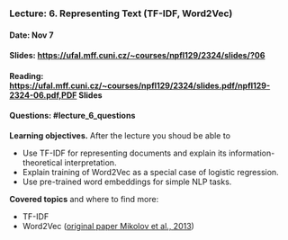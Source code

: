 ### Lecture: 6. Representing Text (TF-IDF, Word2Vec)
#### Date: Nov 7
#### Slides: https://ufal.mff.cuni.cz/~courses/npfl129/2324/slides/?06
#### Reading: https://ufal.mff.cuni.cz/~courses/npfl129/2324/slides.pdf/npfl129-2324-06.pdf,PDF Slides
#### Questions: #lecture_6_questions

**Learning objectives.** After the lecture you shoud be able to

- Use TF-IDF for representing documents and explain its information-theoretical
  interpretation.
- Explain training of Word2Vec as a special case of logistic regression.
- Use pre-trained word embeddings for simple NLP tasks.


**Covered topics** and where to find more:

- TF-IDF
- Word2Vec ([original paper Mikolov et al., 2013](https://papers.nips.cc/paper_files/paper/2013/file/9aa42b31882ec039965f3c4923ce901b-Paper.pdf))
